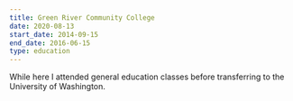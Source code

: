 ```yaml
---
title: Green River Community College
date: 2020-08-13
start_date: 2014-09-15
end_date: 2016-06-15
type: education
---
```


While here I attended general education classes before transferring to the 
University of Washington.